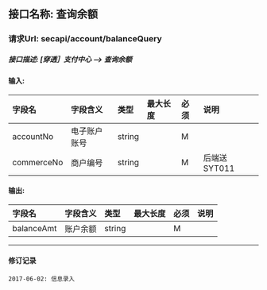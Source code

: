 ## 接口名称: 查询余额
### 请求Url:  secapi/account/balanceQuery
##### 接口描述: [穿透］支付中心 --> 查询余额

#### 输入:
| 字段名        | 字段含义           | 类型     | 最大长度 | 必须   | 说明         |
| :--------- | :------------- | :----- | :--- | :--- | :--------- |
| accountNo  | 电子账户账号 | string |      | M    |            |
| commerceNo | 商户编号  | string |      | M    | 后端送 SYT011 |


#### 输出:
| 字段名        | 字段含义             | 类型     | 最大长度 | 必须   | 说明   |
| :--------- | :--------------- | :----- | :--- | :--- | :--- |
| balanceAmt | 账户余额 | string |      | M    |      |

----
#### 修订记录
```
2017-06-02: 信息录入
```